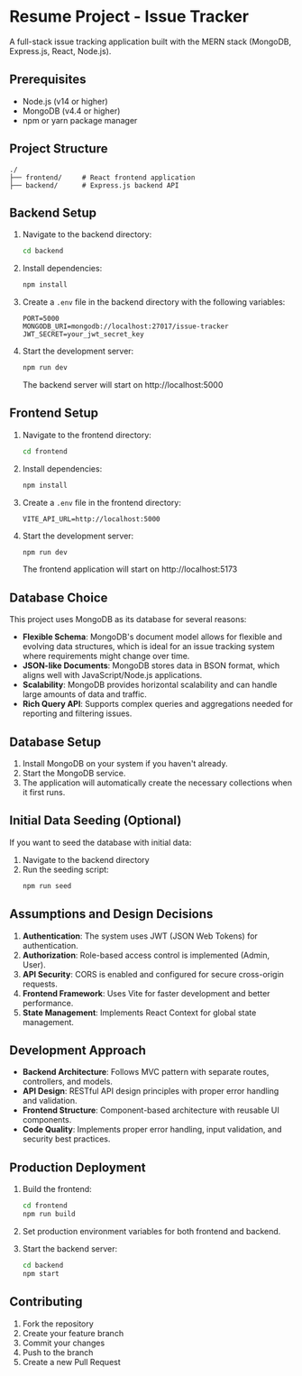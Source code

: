 # Resume Project - Issue Tracker

A full-stack issue tracking application built with the MERN stack (MongoDB, Express.js, React, Node.js).

## Prerequisites

- Node.js (v14 or higher)
- MongoDB (v4.4 or higher)
- npm or yarn package manager

## Project Structure

```
./
├── frontend/     # React frontend application
├── backend/      # Express.js backend API
```

## Backend Setup

1. Navigate to the backend directory:
   ```bash
   cd backend
   ```

2. Install dependencies:
   ```bash
   npm install
   ```

3. Create a `.env` file in the backend directory with the following variables:
   ```env
   PORT=5000
   MONGODB_URI=mongodb://localhost:27017/issue-tracker
   JWT_SECRET=your_jwt_secret_key
   ```

4. Start the development server:
   ```bash
   npm run dev
   ```

   The backend server will start on http://localhost:5000

## Frontend Setup

1. Navigate to the frontend directory:
   ```bash
   cd frontend
   ```

2. Install dependencies:
   ```bash
   npm install
   ```

3. Create a `.env` file in the frontend directory:
   ```env
   VITE_API_URL=http://localhost:5000
   ```

4. Start the development server:
   ```bash
   npm run dev
   ```

   The frontend application will start on http://localhost:5173

## Database Choice

This project uses MongoDB as its database for several reasons:

- **Flexible Schema**: MongoDB's document model allows for flexible and evolving data structures, which is ideal for an issue tracking system where requirements might change over time.
- **JSON-like Documents**: MongoDB stores data in BSON format, which aligns well with JavaScript/Node.js applications.
- **Scalability**: MongoDB provides horizontal scalability and can handle large amounts of data and traffic.
- **Rich Query API**: Supports complex queries and aggregations needed for reporting and filtering issues.

## Database Setup

1. Install MongoDB on your system if you haven't already.
2. Start the MongoDB service.
3. The application will automatically create the necessary collections when it first runs.

## Initial Data Seeding (Optional)

If you want to seed the database with initial data:

1. Navigate to the backend directory
2. Run the seeding script:
   ```bash
   npm run seed
   ```

## Assumptions and Design Decisions

1. **Authentication**: The system uses JWT (JSON Web Tokens) for authentication.
2. **Authorization**: Role-based access control is implemented (Admin, User).
3. **API Security**: CORS is enabled and configured for secure cross-origin requests.
4. **Frontend Framework**: Uses Vite for faster development and better performance.
5. **State Management**: Implements React Context for global state management.

## Development Approach

- **Backend Architecture**: Follows MVC pattern with separate routes, controllers, and models.
- **API Design**: RESTful API design principles with proper error handling and validation.
- **Frontend Structure**: Component-based architecture with reusable UI components.
- **Code Quality**: Implements proper error handling, input validation, and security best practices.

## Production Deployment

1. Build the frontend:
   ```bash
   cd frontend
   npm run build
   ```

2. Set production environment variables for both frontend and backend.

3. Start the backend server:
   ```bash
   cd backend
   npm start
   ```

## Contributing

1. Fork the repository
2. Create your feature branch
3. Commit your changes
4. Push to the branch
5. Create a new Pull Request